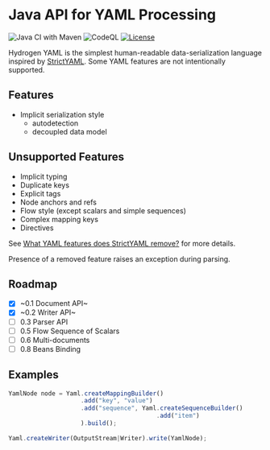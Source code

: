 # Java API for YAML Processing

![Java CI with Maven](https://github.com/filip26/hydrogen-yaml/workflows/Java%20CI%20with%20Maven/badge.svg)
![CodeQL](https://github.com/filip26/hydrogen-yaml/workflows/CodeQL/badge.svg)
[![License](https://img.shields.io/badge/License-Apache%202.0-blue.svg)](https://opensource.org/licenses/Apache-2.0)

Hydrogen YAML is the simplest human-readable data-serialization language inspired by [StrictYAML](https://github.com/crdoconnor/strictyaml). Some YAML features are not intentionally supported.

## Features
- Implicit serialization style
  * autodetection
  * decoupled data model

## Unsupported Features
- Implicit typing
- Duplicate keys
- Explicit tags
- Node anchors and refs
- Flow style (except scalars and simple sequences)
- Complex mapping keys
- Directives

See [What YAML features does StrictYAML remove?](https://hitchdev.com/strictyaml/features-removed/) for more details.

Presence of a removed feature raises an exception during parsing.

## Roadmap
- [x] ~0.1 Document API~
- [x] ~0.2 Writer API~
- [ ] 0.3 Parser API
- [ ] 0.5 Flow Sequence of Scalars
- [ ] 0.6 Multi-documents
- [ ] 0.8 Beans Binding

## Examples

```javascript
YamlNode node = Yaml.createMappingBuilder()
                    .add("key", "value")
                    .add("sequence", Yaml.createSequenceBuilder()
                                         .add("item")
                    ).build();
     
Yaml.createWriter(OutputStream|Writer).write(YamlNode);
```

